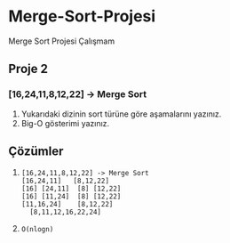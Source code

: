 # Merge-Sort-Projesi
Merge Sort Projesi Çalışmam

## Proje 2
### [16,24,11,8,12,22] -> Merge Sort
1. Yukarıdaki dizinin sort türüne göre aşamalarını yazınız.
2. Big-O gösterimi yazınız.

## Çözümler
1. ```
   [16,24,11,8,12,22] -> Merge Sort
   [16,24,11]   [8,12,22]
   [16] [24,11]  [8] [12,22]
   [16] [11,24]  [8] [12,22]
   [11,16,24]    [8,12,22]
     [8,11,12,16,22,24]
   ```
2. ```
   O(nlogn)
   ```